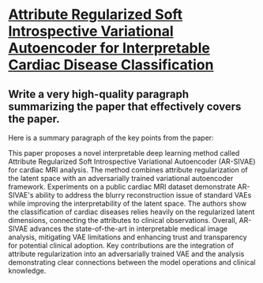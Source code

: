 # [Attribute Regularized Soft Introspective Variational Autoencoder for   Interpretable Cardiac Disease Classification](https://arxiv.org/abs/2312.08915)

## Write a very high-quality paragraph summarizing the paper that effectively covers the paper.

 Here is a summary paragraph of the key points from the paper:

This paper proposes a novel interpretable deep learning method called Attribute Regularized Soft Introspective Variational Autoencoder (AR-SIVAE) for cardiac MRI analysis. The method combines attribute regularization of the latent space with an adversarially trained variational autoencoder framework. Experiments on a public cardiac MRI dataset demonstrate AR-SIVAE's ability to address the blurry reconstruction issue of standard VAEs while improving the interpretability of the latent space. The authors show the classification of cardiac diseases relies heavily on the regularized latent dimensions, connecting the attributes to clinical observations. Overall, AR-SIVAE advances the state-of-the-art in interpretable medical image analysis, mitigating VAE limitations and enhancing trust and transparency for potential clinical adoption. Key contributions are the integration of attribute regularization into an adversarially trained VAE and the analysis demonstrating clear connections between the model operations and clinical knowledge.
